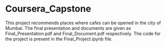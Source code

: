 # Coursera_Capstone
This project recommends places where cafes can be opened in the city of Mumbai. The final presentation and documents are given as Final_Presentation.pdf and Final_Document.pdf respectively. The code for the project is present in the Final_Project.ipynb file.
